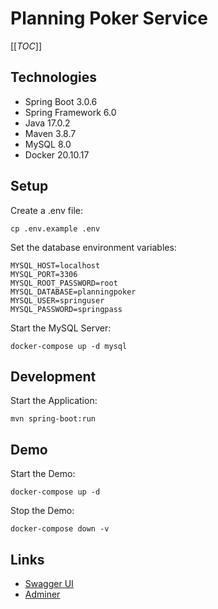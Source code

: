 # Planning Poker Service

[[_TOC_]]

## Technologies

- Spring Boot 3.0.6
- Spring Framework 6.0
- Java 17.0.2
- Maven 3.8.7
- MySQL 8.0
- Docker 20.10.17

## Setup

Create a .env file:
```shell
cp .env.example .env
```

Set the database environment variables:
```text
MYSQL_HOST=localhost
MYSQL_PORT=3306
MYSQL_ROOT_PASSWORD=root
MYSQL_DATABASE=planningpoker
MYSQL_USER=springuser
MYSQL_PASSWORD=springpass
```

Start the MySQL Server:
```shell
docker-compose up -d mysql
```

## Development

Start the Application:
```shell
mvn spring-boot:run
```

## Demo

Start the Demo:
```shell
docker-compose up -d
```

Stop the Demo:
```shell
docker-compose down -v
```

## Links
- [Swagger UI](http://localhost:8080/swagger-ui/index.html#/)
- [Adminer](http://localhost:8085)
